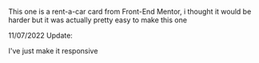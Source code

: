 This one is a rent-a-car card from Front-End Mentor, i thought it would be harder but it was actually pretty easy to make this one

11/07/2022 Update:

I've just make it responsive
